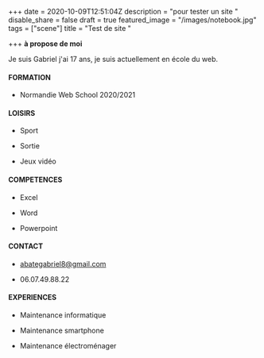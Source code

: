 +++
date = 2020-10-09T12:51:04Z
description = "pour tester un site "
disable_share = false
draft = true
featured_image = "/images/notebook.jpg"
tags = ["scene"]
title = "Test de site "

+++
**à propose de moi**

Je suis Gabriel j'ai 17 ans, je suis actuellement en école du web.  

#### **FORMATION**

* Normandie Web School 2020/2021

#### **LOISIRS**

* Sport


* Sortie


* Jeux vidéo

#### **COMPETENCES** 

* Excel


* Word


* Powerpoint

#### **CONTACT**

* abategabriel8@gmail.com


* 06.07.49.88.22

#### **EXPERIENCES**

* Maintenance informatique


* Maintenance smartphone


* Maintenance électroménager 